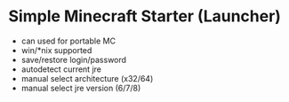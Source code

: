 Simple Minecraft Starter (Launcher)
=========

 * can used for portable MC
 * win/*nix supported
 * save/restore login/password
 * autodetect current jre
 * manual select architecture (x32/64)
 * manual select jre version (6/7/8)